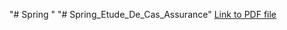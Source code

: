 "# Spring " 
"# Spring_Etude_De_Cas_Assurance"
[Link to PDF file](https://github.com/onesBenRhaime/Spring_Etude_De_Cas_Assurance/blob/main/EXAMEN_SPRING_VF.pdf)